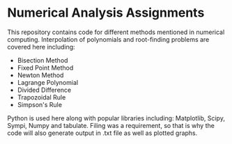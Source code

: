 # Numerical Analysis Assignments 

This repository contains code for different methods mentioned in numerical computing. Interpolation of polynomials and root-finding problems are covered here including:
- Bisection Method
- Fixed Point Method
- Newton Method
- Lagrange Polynomial 
- Divided Difference 
- Trapozoidal Rule
- Simpson's Rule

Python is used here along with popular libraries including: Matplotlib, Scipy, Sympi, Numpy and tabulate. Filing was a requirement, so that is why the code will also generate output in .txt file as well as plotted graphs.
